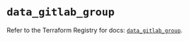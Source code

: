 # `data_gitlab_group`

Refer to the Terraform Registry for docs: [`data_gitlab_group`](https://registry.terraform.io/providers/gitlabhq/gitlab/16.8.0/docs/data-sources/group).
